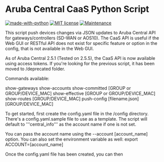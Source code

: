 # Aruba Central CaaS Python Script

[![made-with-python](https://img.shields.io/badge/Made%20with-Python-1f425f.svg)](https://www.python.org/) [![MIT license](https://img.shields.io/badge/License-MIT-blue.svg)](https://lbesson.mit-license.org/) [![Maintenance](https://img.shields.io/badge/Maintained%3F-yes-green.svg)](https://GitHub.com/Naereen/StrapDown.js/graphs/commit-activity)

This script push devices changes via JSON updates to Aruba Central API for gateways/controllers (SD-WAN or AOS10). The CaaS API is useful if the Web GUI or RESTful API does not exist for specific feature or option in the config, that is not available in the Web GUI.

As of Aruba Central 2.5.1 (Tested on 2.5.5), the CaaS API is now available using access tokens. If you're looking for the previous script, it has been moved to /deprecated folder.

Commands available:

show-gateways 
show-accounts
show-committed [GROUP or GROUP/DEVICE_MAC]
show-effective [GROUP or GROUP/DEVICE_MAC]
show-routes [GROUP/DEVICE_MAC]
push-config [filename.json]  [GROUP/DEVICE_MAC]

To get started, first create the config.yaml file in the /config directory. There's a config.yaml.sample file to use as a template. The script will default to '''central_info''' as the account name if one is not set.

You can pass the account name using the --account [account_name] option. You can also set the environment variable as well: export ACCOUNT=[account_name]

Once the config.yaml file has been created, you can then 


